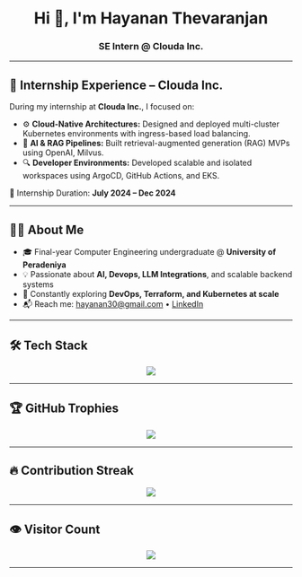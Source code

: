 <h1 align="center">Hi 👋, I'm Hayanan Thevaranjan</h1>
<h3 align="center">SE Intern @ Clouda Inc.</h3>

---

## 💼 Internship Experience – Clouda Inc.

During my internship at **Clouda Inc.**, I focused on:

- ⚙️ **Cloud-Native Architectures:** Designed and deployed multi-cluster Kubernetes environments with ingress-based load balancing.
- 🧠 **AI & RAG Pipelines:** Built retrieval-augmented generation (RAG) MVPs using OpenAI, Milvus.
- 🔍 **Developer Environments:** Developed scalable and isolated workspaces using ArgoCD, GitHub Actions, and EKS.

📅 Internship Duration: **July 2024 – Dec 2024**

---

## 🧑‍💻 About Me

- 🎓 Final-year Computer Engineering undergraduate @ **University of Peradeniya**
- 💡 Passionate about **AI, Devops, LLM Integrations**, and scalable backend systems
- 🌱 Constantly exploring **DevOps, Terraform, and Kubernetes at scale**
- 📬 Reach me: [hayanan30@gmail.com](mailto:hayanan30@gmail.com) • [LinkedIn](https://www.linkedin.com/in/hayanan-thevaranjan)

---

## 🛠️ Tech Stack

<p align="center">
  <img src="https://skillicons.dev/icons?i=python,java,kotlin,go,javascript,react,nextjs,nodejs,docker,kubernetes,terraform,aws,bash,git,github,vscode,androidstudio" />
</p>

---

## 🏆 GitHub Trophies

<p align="center">
  <img src="https://github-profile-trophy.vercel.app/?username=Hayanan30&theme=radical&no-frame=true&no-bg=true&margin-w=10" />
</p>

---

## 🔥 Contribution Streak

<p align="center">
  <img src="https://streak-stats.demolab.com?user=Hayanan30&theme=tokyonight&hide_border=true" />
</p>

---

## 👁️ Visitor Count

<p align="center">
  <img src="https://komarev.com/ghpvc/?username=HayananT&label=Profile%20views&color=blueviolet&style=flat-square" />
</p>

---

